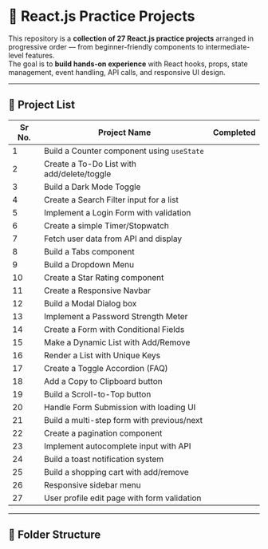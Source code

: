 # 🚀 React.js Practice Projects

This repository is a **collection of 27 React.js practice projects** arranged in progressive order — from beginner-friendly components to intermediate-level features.  
The goal is to **build hands-on experience** with React hooks, props, state management, event handling, API calls, and responsive UI design.

---

## 📜 Project List

| **Sr No.** | **Project Name** | **Completed** |
| --- | --- | --- |
| 1 | Build a Counter component using `useState` |  |
| 2 | Create a To-Do List with add/delete/toggle |  |
| 3 | Build a Dark Mode Toggle |  |
| 4 | Create a Search Filter input for a list |  |
| 5 | Implement a Login Form with validation |  |
| 6 | Create a simple Timer/Stopwatch |  |
| 7 | Fetch user data from API and display |  |
| 8 | Build a Tabs component |  |
| 9 | Build a Dropdown Menu |  |
| 10 | Create a Star Rating component |  |
| 11 | Create a Responsive Navbar |  |
| 12 | Build a Modal Dialog box |  |
| 13 | Implement a Password Strength Meter |  |
| 14 | Create a Form with Conditional Fields |  |
| 15 | Make a Dynamic List with Add/Remove |  |
| 16 | Render a List with Unique Keys |  |
| 17 | Create a Toggle Accordion (FAQ) |  |
| 18 | Add a Copy to Clipboard button |  |
| 19 | Build a Scroll-to-Top button |  |
| 20 | Handle Form Submission with loading UI |  |
| 21 | Build a multi-step form with previous/next |  |
| 22 | Create a pagination component |  |
| 23 | Implement autocomplete input with API |  |
| 24 | Build a toast notification system |  |
| 25 | Build a shopping cart with add/remove |  |
| 26 | Responsive sidebar menu |  |
| 27 | User profile edit page with form validation |  |

---

## 📂 Folder Structure

